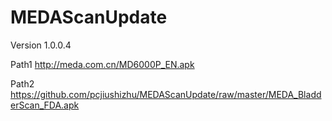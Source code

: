 # MEDAScanUpdate
Version 1.0.0.4

Path1 http://meda.com.cn/MD6000P_EN.apk

Path2 https://github.com/pcjiushizhu/MEDAScanUpdate/raw/master/MEDA_BladderScan_FDA.apk

